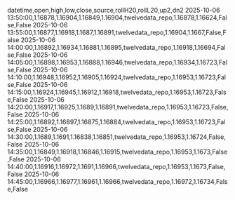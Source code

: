 datetime,open,high,low,close,source,rollH20,rollL20,up2,dn2
2025-10-06 13:50:00,1.16878,1.16904,1.16849,1.16904,twelvedata_repo,1.16878,1.16624,False,False
2025-10-06 13:55:00,1.16877,1.16918,1.1687,1.16891,twelvedata_repo,1.16904,1.1667,False,False
2025-10-06 14:00:00,1.16892,1.16934,1.16881,1.16895,twelvedata_repo,1.16918,1.16694,False,False
2025-10-06 14:05:00,1.16898,1.16953,1.16888,1.16946,twelvedata_repo,1.16934,1.16723,False,False
2025-10-06 14:10:00,1.16948,1.16952,1.16905,1.16924,twelvedata_repo,1.16953,1.16723,False,False
2025-10-06 14:15:00,1.16924,1.16945,1.16912,1.16918,twelvedata_repo,1.16953,1.16723,False,False
2025-10-06 14:20:00,1.16917,1.16925,1.1689,1.16891,twelvedata_repo,1.16953,1.16723,False,False
2025-10-06 14:25:00,1.16892,1.16897,1.16875,1.16884,twelvedata_repo,1.16953,1.16723,False,False
2025-10-06 14:30:00,1.1689,1.1691,1.16838,1.16851,twelvedata_repo,1.16953,1.16724,False,False
2025-10-06 14:35:00,1.16849,1.16918,1.16846,1.16915,twelvedata_repo,1.16953,1.1673,False,False
2025-10-06 14:40:00,1.16916,1.16972,1.1691,1.16966,twelvedata_repo,1.16953,1.1673,False,False
2025-10-06 14:45:00,1.16966,1.16977,1.16961,1.16966,twelvedata_repo,1.16972,1.16734,False,False
